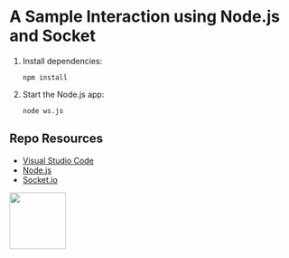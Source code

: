 # A Sample Interaction using Node.js and Socket

1. Install dependencies:

   ```
   npm install
   ```

2. Start the Node.js app:

   ```
   node ws.js
   ```

## Repo Resources

- [Visual Studio Code](https://code.visualstudio.com/)
- [Node.js](https://nodejs.org/en/)
- [Socket.io](https://socket.io/)

<a href="https://codeadam.ca">
<img src="https://codeadam.ca/images/code-block.png" width="100">
</a>

